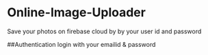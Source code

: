# Online-Image-Uploader
Save your photos on firebase cloud by by your user id and password

##Authentication
login with your emailid & password